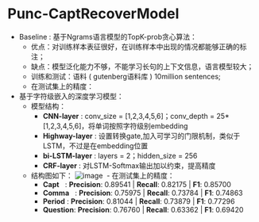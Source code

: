 # Punc-CaptRecoverModel  

- Baseline : 基于Ngrams语言模型的TopK-prob贪心算法：
  - 优点：对训练样本表征很好，在训练样本中出现的情况都能够正确的标注；
  - 缺点：模型泛化能力不够，不能学习长句的上下文信息，语言模型较大；
  - 训练和测试：语料 ( gutenberg语料库 ) 10million sentences; 
  - 在测试集上的精度：
- 基于字符级嵌入的深度学习模型：
  - 模型结构：
    - **CNN-layer** : conv_size = [1,2,3,4,5,6]；conv_depth = 25*[1,2,3,4,5,6]，将单词按照字符级别embedding
    - **Highway-layer** : 设置转换gate,加入可学习的门限机制，类似于LSTM，不过是在embedding位置
    - **bi-LSTM-layer** : layers = 2；hidden_size = 256
    - **CRF-layer** : 对LSTM-Softmax输出加以约束，提高精度
  - 结构图如下：
  ![image](https://github.com/PROosho/PuncCaptRecoverModel/blob/master/model_achitecture.jpg)
  - 在测试集上的精度：
    - **Capt**    : **Precision**: 0.89541 | **Recall**: 0.82175 | **F1**: 0.85700
    - **Comma**   : **Precision**: 0.75975 | **Recall**: 0.73784 | **F1**: 0.74863 
    - **Period**  : **Precision**: 0.81044 | **Recall**: 0.73879 | **F1**: 0.77296
    - **Question**: **Precision**: 0.76760 | **Recall**: 0.63362 | **F1**: 0.69420
